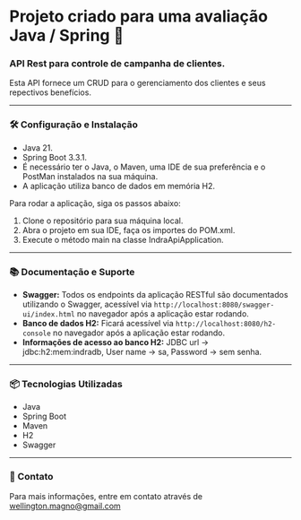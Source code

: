 # Projeto criado para uma avaliação Java / Spring 🔄

### API Rest para controle de campanha de clientes.

Esta API fornece um CRUD para o gerenciamento dos clientes e seus repectivos benefícios.

---

### 🛠️ Configuração e Instalação

- Java 21.
- Spring Boot 3.3.1.
- É necessário ter o Java, o Maven, uma IDE de sua preferência e o PostMan instalados na sua máquina.
- A aplicação utiliza banco de dados em memória H2.

Para rodar a aplicação, siga os passos abaixo:

1. Clone o repositório para sua máquina local.
2. Abra o projeto em sua IDE, faça os importes do POM.xml.
3. Execute o método main na classe IndraApiApplication.

---

### 📚 Documentação e Suporte

- **Swagger:** Todos os endpoints da aplicação RESTful são documentados utilizando o Swagger, acessível via `http://localhost:8080/swagger-ui/index.html` no navegador após a aplicação estar rodando.
- **Banco de dados H2:** Ficará acessível via `http://localhost:8080/h2-console` no navegador após a aplicação estar rodando.
- **Informações de acesso ao banco H2:** JDBC url -> jdbc:h2:mem:indradb, User name -> sa, Password -> sem senha.

---

### 📦 Tecnologias Utilizadas

- Java
- Spring Boot
- Maven
- H2
- Swagger
  
---

### 📩 Contato

Para mais informações, entre em contato através de wellington.magno@gmail.com
